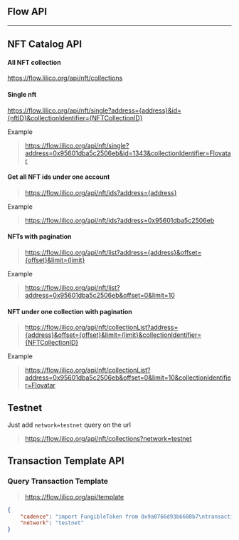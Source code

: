 ## Flow API
---

## NFT Catalog API

#### All NFT collection
https://flow.lilico.org/api/nft/collections
#### Single nft
https://flow.lilico.org/api/nft/single?address={address}&id={nftID}&collectionIdentifier={NFTCollectionID}

Example
> https://flow.lilico.org/api/nft/single?address=0x95601dba5c2506eb&id=1343&collectionIdentifier=Flovatar
#### Get all NFT ids under one account
> https://flow.lilico.org/api/nft/ids?address={address}

Example
> https://flow.lilico.org/api/nft/ids?address=0x95601dba5c2506eb
#### NFTs with pagination
> https://flow.lilico.org/api/nft/list?address={address}&offset={offset}&limit={limit}

Example
> https://flow.lilico.org/api/nft/list?address=0x95601dba5c2506eb&offset=0&limit=10
#### NFT under one collection with pagination
> https://flow.lilico.org/api/nft/collectionList?address={address}&offset={offset}&limit={limit}&collectionIdentifier={NFTCollectionID}

Example
> https://flow.lilico.org/api/nft/collectionList?address=0x95601dba5c2506eb&offset=0&limit=10&collectionIdentifier=Flovatar

## Testnet 
Just add `network=testnet` query on the url
> https://flow.lilico.org/api/nft/collections?network=testnet


## Transaction Template API

### Query Transaction Template
> https://flow.lilico.org/api/template
```json
{
    "cadence": "import FungibleToken from 0x9a0766d93b6608b7\ntransaction(amount: UFix64, to: Address) {\nlet vault: @FungibleToken.Vault\nprepare(signer: AuthAccount) {\nself.vault <- signer\n.borrow<&{FungibleToken.Provider}>(from: /storage/flowTokenVault)!\n.withdraw(amount: amount)\n}\nexecute {\ngetAccount(to)\n.getCapability(/public/flowTokenReceiver)!\n.borrow<&{FungibleToken.Receiver}>()!\n.deposit(from: <-self.vault)\n}\n}",
    "network": "testnet"
}
```